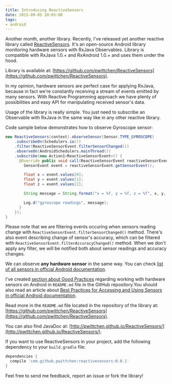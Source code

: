 ```yaml
---
title: Introducing ReactiveSensors
date: 2015-09-05 20:03:00
tags:
- android
---
```


Another month, another library. Recently, I've released yet another reactive library called [ReactiveSensors](https://github.com/pwittchen/ReactiveSensors). It's an open-source Android library monitoring hardware sensors with RxJava Observables. Library is compatible with RxJava 1.0.+ and RxAndroid 1.0.+ and uses them under the hood.

Library is available at: [https://github.com/pwittchen/ReactiveSensors](https://github.com/pwittchen/ReactiveSensors).

In my opinion, hardware sensors are perfect case for applying RxJava, because in fact we're constantly receiving a stream of events emitted by many sensors. With Reactive Programming approach we have plenty of possibilities and easy API for manipulating received sensor's data.

Usage of the library is really simple. You just need to subscribe an Observable with RxJava in the same way like in any other reactive library.

Code sample below demonstrates how to observe Gyroscope sensor:

```java
new ReactiveSensors(context).observeSensor(Sensor.TYPE_GYROSCOPE)
    .subscribeOn(Schedulers.io())
    .filter(ReactiveSensorEvent.filterSensorChanged())
    .observeOn(AndroidSchedulers.mainThread())
    .subscribe(new Action1<ReactiveSensorEvent>() {
      @Override public void call(ReactiveSensorEvent reactiveSensorEvent) {
        SensorEvent event = reactiveSensorEvent.getSensorEvent();

        float x = event.values[0];
        float y = event.values[1];
        float z = event.values[2];

        String message = String.format("x = %f, y = %f, z = %f", x, y, z);

        Log.d("gyroscope readings", message);
      }
    });
}
```

Please note that we are filtering events occuring when sensors reading change with `ReactiveSensorEvent.filterSensorChanged()` method. There's also event describing change of sensor's accuracy, which can be filtered with `ReactiveSensorEvent.filterAccuracyChanged()` method. When we don't apply any filter, we will be notified both about sensor readings and accuracy changes.

We can observe **any hardware sensor** in the same way. You can check [list of all sensors in official Android documentation](http://developer.android.com/guide/topics/sensors/sensors_overview.html#sensors-intro).

I've created [section about Good Practices](https://github.com/pwittchen/ReactiveSensors#good-practices) regarding working with hardware sensors on Android in `README.md` file in the GitHub repository.You should also read an article about [Best Practices for Accessing and Using Sensors in official Android documentation](http://developer.android.com/guide/topics/sensors/sensors_overview.html#sensors-practices).

Read more in the `README.md` file located in the repository of the library at: [https://github.com/pwittchen/ReactiveSensors](https://github.com/pwittchen/ReactiveSensors).

You can also find JavaDoc at: [http://pwittchen.github.io/ReactiveSensors/](http://pwittchen.github.io/ReactiveSensors/).

If you want to use ReactiveSensors in your project, add the following dependency to your `build.gradle` file:

```gradle
dependencies {
  compile 'com.github.pwittchen:reactivesensors:0.0.1'
}
```

Feel free to send me feedback, report an issue or fork the library!
